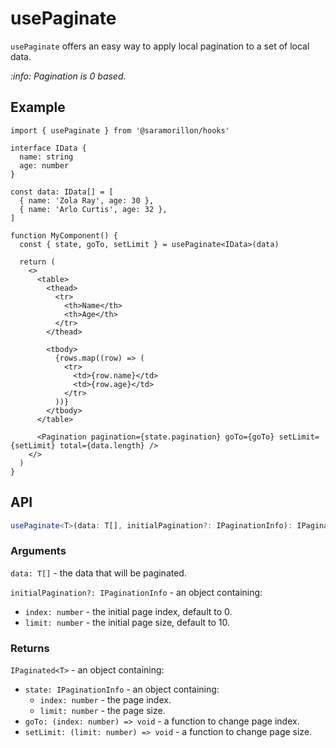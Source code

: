 # usePaginate

`usePaginate` offers an easy way to apply local pagination to a set of local data.

_:info: Pagination is 0 based._

## Example

```tsx
import { usePaginate } from '@saramorillon/hooks'

interface IData {
  name: string
  age: number
}

const data: IData[] = [
  { name: 'Zola Ray', age: 30 },
  { name: 'Arlo Curtis', age: 32 },
]

function MyComponent() {
  const { state, goTo, setLimit } = usePaginate<IData>(data)

  return (
    <>
      <table>
        <thead>
          <tr>
            <th>Name</th>
            <th>Age</th>
          </tr>
        </thead>

        <tbody>
          {rows.map((row) => (
            <tr>
              <td>{row.name}</td>
              <td>{row.age}</td>
            </tr>
          ))}
        </tbody>
      </table>

      <Pagination pagination={state.pagination} goTo={goTo} setLimit={setLimit} total={data.length} />
    </>
  )
}
```

## API

```typescript
usePaginate<T>(data: T[], initialPagination?: IPaginationInfo): IPaginated<T>
```

### Arguments

`data: T[]` - the data that will be paginated.

`initialPagination?: IPaginationInfo` - an object containing:

- `index: number` - the initial page index, default to 0.
- `limit: number` - the initial page size, default to 10.

### Returns

`IPaginated<T>` - an object containing:

- `state: IPaginationInfo` - an object containing:
  - `index: number` - the page index.
  - `limit: number` - the page size.
- `goTo: (index: number) => void` - a function to change page index.
- `setLimit: (limit: number) => void` - a function to change page size.
